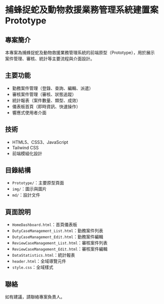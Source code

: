 # 捕蜂捉蛇及動物救援業務管理系統建置案 Prototype

## 專案簡介
本專案為捕蜂捉蛇及動物救援業務管理系統的前端原型（Prototype），用於展示案件管理、審核、統計等主要流程與介面設計。

## 主要功能
- 勤務案件管理（登錄、查詢、編輯、派遣）
- 審核案件管理（審核、狀態追蹤）
- 統計報表（案件數量、類型、成效）
- 儀表板首頁（即時資訊、快速操作）
- 響應式使用者介面

## 技術
- HTML5、CSS3、JavaScript
- Tailwind CSS
- 前端模組化設計

## 目錄結構
- `Prototype/`：主要原型頁面
- `img/`：圖示與圖片
- `md/`：設計文件

## 頁面說明
- `HomeDashboard.html`：首頁儀表板
- `DutyCaseManagement_List.html`：勤務案件列表
- `DutyCaseManagement_Edit.html`：勤務案件編輯
- `ReviewCaseManagement_List.html`：審核案件列表
- `ReviewCaseManagement_Edit.html`：審核案件編輯
- `DataStatistics.html`：統計報表
- `header.html`：全域導覽元件
- `style.css`：全域樣式

## 聯絡
如有建議，請聯絡專案負責人。
